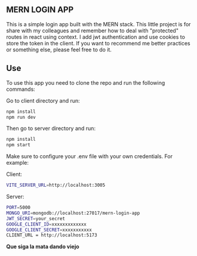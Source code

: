 
## MERN LOGIN APP

This is a simple login app built with the MERN stack. This little project is for share with my colleagues and remember how to deal with "protected" routes in react using context. I add jwt authentication and use cookies to store the token in the client. If you want to recommend me better practices or something else, please feel free to do it.


## Use 
To use this app you need to clone the repo and run the following commands:

Go to client directory and run:

```bash
npm install
npm run dev
```

Then go to server directory and run:

```bash
npm install
npm start
```

Make sure to configure your .env file with your own credentials. For example:

Client: 
```bash
VITE_SERVER_URL=http://localhost:3005
```
Server: 
```bash
PORT=5000
MONGO_URI=mongodb://localhost:27017/mern-login-app
JWT_SECRET=your_secret
GOOGLE_CLIENT_ID=xxxxxxxxxxxxx
GOOGLE_CLIENT_SECRET=xxxxxxxxxxx
CLIENT_URL = http://localhost:5173
```

**Que siga la mata dando viejo**
